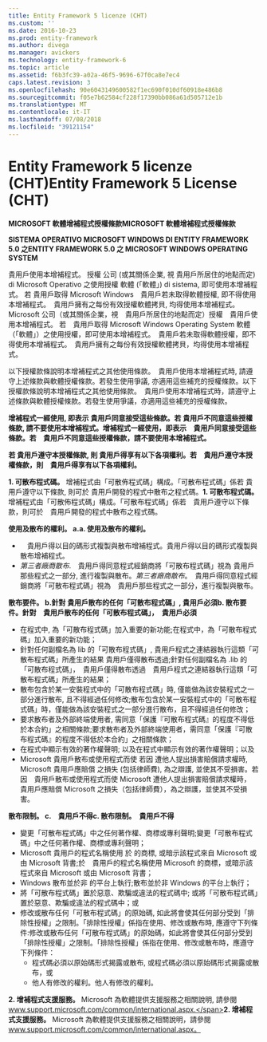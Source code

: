 ```yaml
---
title: Entity Framework 5 licenze (CHT)
ms.custom: ''
ms.date: 2016-10-23
ms.prod: entity-framework
ms.author: divega
ms.manager: avickers
ms.technology: entity-framework-6
ms.topic: article
ms.assetid: f6b3fc39-a02a-46f5-9696-67f0ca8e7ec4
caps.latest.revision: 3
ms.openlocfilehash: 90e6043149600582f1ec690f010df60918e486b8
ms.sourcegitcommit: f05e7b62584cf228f17390bb086a61d505712e1b
ms.translationtype: MT
ms.contentlocale: it-IT
ms.lasthandoff: 07/08/2018
ms.locfileid: "39121154"
---
```

# <a name="entity-framework-5-license-cht"></a><span data-ttu-id="4489d-102">Entity Framework 5 licenze (CHT)</span><span class="sxs-lookup"><span data-stu-id="4489d-102">Entity Framework 5 License (CHT)</span></span>
<span data-ttu-id="4489d-103">**MICROSOFT 軟體增補程式授權條款**</span><span class="sxs-lookup"><span data-stu-id="4489d-103">**MICROSOFT 軟體增補程式授權條款**</span></span>

<span data-ttu-id="4489d-104">**SISTEMA OPERATIVO MICROSOFT WINDOWS DI ENTITY FRAMEWORK 5.0 之**</span><span class="sxs-lookup"><span data-stu-id="4489d-104">**ENTITY FRAMEWORK 5.0 之 MICROSOFT WINDOWS OPERATING SYSTEM**</span></span>

<span data-ttu-id="4489d-105">貴用戶使用本增補程式。 授權 公司 (或其關係企業, 視 貴用戶所居住的地點而定) di Microsoft Operativo 之使用授權 軟體 (「軟體」) di sistema, 即可使用本增補程式。 若 貴用戶取得 Microsoft Windows　貴用戶若未取得軟體授權, 即不得使用本增補程式。　貴用戶擁有之每份有效授權軟體拷貝, 均得使用本增補程式。</span><span class="sxs-lookup"><span data-stu-id="4489d-105">Microsoft 公司（或其關係企業，視　貴用戶所居住的地點而定）授權　貴用戶使用本增補程式。 若　貴用戶取得 Microsoft Windows Operating System 軟體（「軟體」）之使用授權，即可使用本增補程式。　貴用戶若未取得軟體授權，即不得使用本增補程式。　貴用戶擁有之每份有效授權軟體拷貝，均得使用本增補程式。</span></span>

<span data-ttu-id="4489d-106">以下授權款條說明本增補程式之其他使用條款。　貴用戶使用本增補程式時, 請遵守上述條款與軟體授權條款。若發生使用爭議, 亦適用這些補充的授權條款。</span><span class="sxs-lookup"><span data-stu-id="4489d-106">以下授權款條說明本增補程式之其他使用條款。　貴用戶使用本增補程式時，請遵守上述條款與軟體授權條款。若發生使用爭議，亦適用這些補充的授權條款。</span></span>

<span data-ttu-id="4489d-107">**增補程式一經使用, 即表示 貴用戶同意接受這些條款。若 貴用戶不同意這些授權條款, 請不要使用本增補程式。**</span><span class="sxs-lookup"><span data-stu-id="4489d-107">**增補程式一經使用，即表示　貴用戶同意接受這些條款。若　貴用戶不同意這些授權條款，請不要使用本增補程式。**</span></span>

<span data-ttu-id="4489d-108">**若 貴用戶遵守本授權條款, 則 貴用戶得享有以下各項權利。**</span><span class="sxs-lookup"><span data-stu-id="4489d-108">**若　貴用戶遵守本授權條款，則　貴用戶得享有以下各項權利。**</span></span>

<span data-ttu-id="4489d-109">**1. 可散布程式碼。** 增補程式由「可散佈程式碼」構成。「可散布程式碼」係若 貴用戶遵守以下條款, 則可於 貴用戶開發的程式中散布之程式碼。</span><span class="sxs-lookup"><span data-stu-id="4489d-109">**1. 可散布程式碼。** 增補程式由「可散佈程式碼」構成。「可散布程式碼」係若　貴用戶遵守以下條款，則可於　貴用戶開發的程式中散布之程式碼。</span></span>

<span data-ttu-id="4489d-110">**使用及散布的權利。 a.**</span><span class="sxs-lookup"><span data-stu-id="4489d-110">**a. 使用及散布的權利。**</span></span>

-   　<span data-ttu-id="4489d-111">貴用戶得以目的碼形式複製與散布增補程式。</span><span class="sxs-lookup"><span data-stu-id="4489d-111">貴用戶得以目的碼形式複製與散布增補程式。</span></span>
-   <span data-ttu-id="4489d-112">*第三者廠商散布*.　貴用戶得同意程式經銷商將「可散布程式碼」視為 貴用戶那些程式之一部分, 進行複製與散布。</span><span class="sxs-lookup"><span data-stu-id="4489d-112">*第三者廠商散布*。　貴用戶得同意程式經銷商將「可散布程式碼」視為　貴用戶那些程式之一部分，進行複製與散布。</span></span>

<span data-ttu-id="4489d-113">**散布要件。 b.針對 貴用戶散布的任何「可散布程式碼」, 貴用戶必須**</span><span class="sxs-lookup"><span data-stu-id="4489d-113">**b. 散布要件。針對　貴用戶散布的任何「可散布程式碼」，　貴用戶必須**</span></span>

-   <span data-ttu-id="4489d-114">在程式中, 為「可散布程式碼」加入重要的新功能;</span><span class="sxs-lookup"><span data-stu-id="4489d-114">在程式中，為「可散布程式碼」加入重要的新功能；</span></span>
-   <span data-ttu-id="4489d-115">針對任何副檔名為 lib 的「可散布程式碼」, 貴用戶程式之連結器執行這類「可散布程式碼」所產生的結果 貴用戶僅得散布透過;</span><span class="sxs-lookup"><span data-stu-id="4489d-115">針對任何副檔名為 .lib 的「可散布程式碼」，　貴用戶僅得散布透過　貴用戶程式之連結器執行這類「可散布程式碼」所產生的結果；</span></span>
-   <span data-ttu-id="4489d-116">散布包含於某一安裝程式中的「可散布程式碼」時, 僅能做為該安裝程式之一部分進行散布, 且不得經過任何修改;</span><span class="sxs-lookup"><span data-stu-id="4489d-116">散布包含於某一安裝程式中的「可散布程式碼」時，僅能做為該安裝程式之一部分進行散布，且不得經過任何修改；</span></span>
-   <span data-ttu-id="4489d-117">要求散布者及外部終端使用者, 需同意「保護『可散布程式碼』的程度不得低於本合約」之相關條款;</span><span class="sxs-lookup"><span data-stu-id="4489d-117">要求散布者及外部終端使用者，需同意「保護『可散布程式碼』的程度不得低於本合約」之相關條款；</span></span>
-   <span data-ttu-id="4489d-118">在程式中顯示有效的著作權聲明; 以及</span><span class="sxs-lookup"><span data-stu-id="4489d-118">在程式中顯示有效的著作權聲明；以及</span></span>
-   <span data-ttu-id="4489d-119">Microsoft 貴用戶散布或使用程式而使 若因 遭他人提出損害賠償請求權時, Microsoft 貴用戶應賠償 之損失 (包括律師費), 為之辯護, 並使其不受損害。</span><span class="sxs-lookup"><span data-stu-id="4489d-119">若因　貴用戶散布或使用程式而使 Microsoft 遭他人提出損害賠償請求權時，　貴用戶應賠償 Microsoft 之損失（包括律師費），為之辯護，並使其不受損害。</span></span>

<span data-ttu-id="4489d-120">**散布限制。 c.　貴用戶不得**</span><span class="sxs-lookup"><span data-stu-id="4489d-120">**c. 散布限制。　貴用戶不得**</span></span>

-   <span data-ttu-id="4489d-121">變更「可散布程式碼」中之任何著作權、商標或專利聲明;</span><span class="sxs-lookup"><span data-stu-id="4489d-121">變更「可散布程式碼」中之任何著作權、商標或專利聲明；</span></span>
-   <span data-ttu-id="4489d-122">Microsoft 貴用戶的程式名稱使用 於 的商標, 或暗示該程式來自 Microsoft 或由 Microsoft 背書;</span><span class="sxs-lookup"><span data-stu-id="4489d-122">於　貴用戶的程式名稱使用 Microsoft 的商標，或暗示該程式來自 Microsoft 或由 Microsoft 背書；</span></span>
-   <span data-ttu-id="4489d-123">Windows 散布並於非 的平台上執行;</span><span class="sxs-lookup"><span data-stu-id="4489d-123">散布並於非 Windows 的平台上執行；</span></span>
-   <span data-ttu-id="4489d-124">將「可散布程式碼」置於惡意、欺騙或違法的程式碼中; 或</span><span class="sxs-lookup"><span data-stu-id="4489d-124">將「可散布程式碼」置於惡意、欺騙或違法的程式碼中；或</span></span>
-   <span data-ttu-id="4489d-125">修改或散布任何「可散布程式碼」的原始碼, 如此將會使其任何部分受到「排除性授權」之限制。「排除性授權」係指在使用、修改或散布時, 應遵守下列條件:</span><span class="sxs-lookup"><span data-stu-id="4489d-125">修改或散布任何「可散布程式碼」的原始碼，如此將會使其任何部分受到「排除性授權」之限制。「排除性授權」係指在使用、修改或散布時，應遵守下列條件：</span></span>
    -   <span data-ttu-id="4489d-126">程式碼必須以原始碼形式揭露或散布, 或</span><span class="sxs-lookup"><span data-stu-id="4489d-126">程式碼必須以原始碼形式揭露或散布，或</span></span>
    -   <span data-ttu-id="4489d-127">他人有修改的權利。</span><span class="sxs-lookup"><span data-stu-id="4489d-127">他人有修改的權利。</span></span>

<span data-ttu-id="4489d-128">**2. 增補程式支援服務。** Microsoft 為軟體提供支援服務之相關說明, 請參閱 www.support.microsoft.com/common/international.aspx.</span><span class="sxs-lookup"><span data-stu-id="4489d-128">**2. 增補程式支援服務。** Microsoft 為軟體提供支援服務之相關說明，請參閱 www.support.microsoft.com/common/international.aspx。</span></span>
